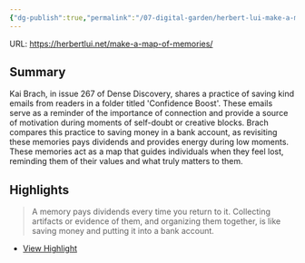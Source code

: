 ```yaml
---
{"dg-publish":true,"permalink":"/07-digital-garden/herbert-lui-make-a-map-of-memories/","tags":["readwise","ath"],"updated":"2025-04-05T14:37:08.846-07:00"}
---
```


URL: https://herbertlui.net/make-a-map-of-memories/

## Summary
Kai Brach, in issue 267 of Dense Discovery, shares a practice of saving kind emails from readers in a folder titled 'Confidence Boost'. These emails serve as a reminder of the importance of connection and provide a source of motivation during moments of self-doubt or creative blocks. Brach compares this practice to saving money in a bank account, as revisiting these memories pays dividends and provides energy during low moments. These memories act as a map that guides individuals when they feel lost, reminding them of their values and what truly matters to them.

## Highlights

> A memory pays dividends every time you return to it. Collecting artifacts or evidence of them, and organizing them together, is like saving money and putting it into a bank account.

 * [View Highlight](https://read.readwise.io/read/01jqpx2c00j9s2qbc9234vtkg2)
